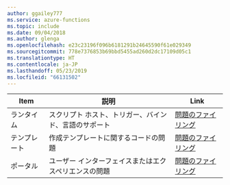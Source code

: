 ```yaml
---
author: ggailey777
ms.service: azure-functions
ms.topic: include
ms.date: 09/04/2018
ms.author: glenga
ms.openlocfilehash: e23c23196f096b6181291b24645590f61e029349
ms.sourcegitcommit: 778e7376853b69bbd5455ad260d2dc17109d05c1
ms.translationtype: HT
ms.contentlocale: ja-JP
ms.lasthandoff: 05/23/2019
ms.locfileid: "66131502"
---
```

| Item | 説明 | Link |
| --- | --- | --- |
| ランタイム |スクリプト ホスト、トリガー、バインド、言語のサポート |[問題のファイリング](https://github.com/Azure/azure-webjobs-sdk-script/issues) |
| テンプレート |作成テンプレートに関するコードの問題 |[問題のファイリング](https://github.com/Azure/azure-webjobs-sdk-templates/issues) |
| ポータル |ユーザー インターフェイスまたはエクスペリエンスの問題 |[問題のファイリング](https://github.com/ProjectKudu/AzureFunctionsPortal/issues) |

